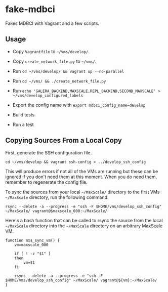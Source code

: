 # fake-mdbci

Fakes MDBCI with Vagrant and a few scripts.

## Usage

- Copy `Vagrantfile` to `~/vms/develop/`.

- Copy `create_network_file.py` to `~/vms/`.

- Run `cd ~/vms/develop/ && vagrant up --no-parallel`

- Run `cd ~/vms/ && ./create_network_file.py`

- Run `echo 'GALERA_BACKEND,MAXSCALE,REPL_BACKEND,SECOND_MAXSCALE' > ~/vms/develop_configured_labels`

- Export the config name with `export mdbci_config_name=develop`

- Build tests

- Run a test

## Copying Sources From a Local Copy

First, generate the SSH configuration file.

```
cd ~/vms/develop && vagrant ssh-config > ../develop_ssh_config
```

This will produce errors if not all of the VMs are running but these can
be ignored if you don't need them at this moment. When you do need them,
remember to regenerate the config file.

To sync the sources from your local `~/MaxScale/` directory to the first
VMs `~/MaxScale` directory, run the following command.

```
rsync --delete -a --progress -e "ssh -F $HOME/vms/develop_ssh_config" ~/MaxScale/ vagrant@$maxscale_000:~/MaxScale/
```

Here's a bash function that can be called to rsync the source from the
local `~/MaxScale` directory into the `~/MaxScale` directory on an
arbitrary MaxScale VM.

```
function mxs_sync_vm() {
    vm=maxscale_000

    if [ ! -z "$1" ]
    then
        vm=$1
    fi

    rsync --delete -a --progress -e "ssh -F $HOME/vms/develop_ssh_config" ~/MaxScale/ vagrant@${vm}:~/MaxScale/
}
```
